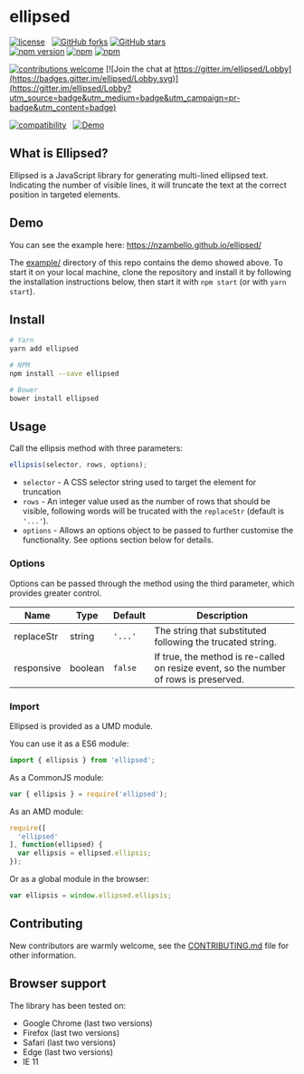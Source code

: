 # ellipsed

[![license](https://img.shields.io/github/license/nzambello/ellipsed.svg)](https://github.com/nzambello/ellipsed/blob/master/LICENSE)&nbsp;&nbsp;
[![GitHub forks](https://img.shields.io/github/forks/nzambello/ellipsed.svg?style=social&label=Fork)](https://github.com/nzambello/ellipsed)
[![GitHub stars](https://img.shields.io/github/stars/nzambello/ellipsed.svg?style=social&label=Star)](https://github.com/nzambello/ellipsed)  
[![npm version](https://badge.fury.io/js/ellipsed.svg)](https://www.npmjs.com/package/ellipsed)
[![npm](https://img.shields.io/npm/dt/ellipsed.svg)](https://www.npmjs.com/package/ellipsed)
[![npm](https://img.shields.io/npm/dw/ellipsed.svg)](https://www.npmjs.com/package/ellipsed)  

[![contributions welcome](https://img.shields.io/badge/contributions-welcome-brightgreen.svg?style=flat)](https://github.com/nzambello/ellipsed/issues)
[![Join the chat at https://gitter.im/ellipsed/Lobby](https://badges.gitter.im/ellipsed/Lobby.svg)](https://gitter.im/ellipsed/Lobby?utm_source=badge&utm_medium=badge&utm_campaign=pr-badge&utm_content=badge)
  
[![compatibility](https://img.shields.io/badge/compatibility-tested-brightgreen.svg?style=flat)](https://github.com/nzambello/ellipsed/issues) &nbsp;
[![Demo](https://img.shields.io/badge/Demo-here-yellowgreen.svg)](https://nzambello.github.io/ellipsed/) 

## What is Ellipsed?
Ellipsed is a JavaScript library for generating multi-lined ellipsed text.  
Indicating the number of visible lines, it will truncate the text at the correct position in targeted elements.

## Demo  
You can see the example here: https://nzambello.github.io/ellipsed/

The [example/](https://github.com/nzambello/ellipsed/tree/master/example) directory of this repo contains the demo showed above.
To start it on your local machine, clone the repository and install it by following the installation instructions below, then start it with `npm start` (or with `yarn start`).  

## Install
```sh
# Yarn
yarn add ellipsed

# NPM
npm install --save ellipsed

# Bower
bower install ellipsed
```

## Usage
Call the ellipsis method with three parameters:
````javascript
ellipsis(selector, rows, options);
````

- `selector` - A CSS selector string used to target the element for truncation
- `rows` - An integer value used as the number of rows that should be visible, following words will be trucated with the `replaceStr` (default is `'...'`).
- `options` - Allows an options object to be passed to further customise the functionality. See options section below for details.

### Options
Options can be passed through the method using the third parameter, which provides greater control.

Name | Type |  Default | Description
---- | ---- |  ------- | -----------
replaceStr | string | `'...'` | The string that substituted following the trucated string.
responsive | boolean | `false` | If true, the method is re-called on resize event, so the number of rows is preserved.

### Import
Ellipsed is provided as a UMD module.

You can use it as a ES6 module:
```javascript
import { ellipsis } from 'ellipsed';
```
As a CommonJS module:
```javascript
var { ellipsis } = require('ellipsed');
```
As an AMD module:
```javascript
require([
  'ellipsed'
], function(ellipsed) {
  var ellipsis = ellipsed.ellipsis;
});
```
Or as a global module in the browser:
```javascript
var ellipsis = window.ellipsed.ellipsis;
```

## Contributing
New contributors are warmly welcome, see the [CONTRIBUTING.md](https://github.com/nzambello/ellipsed/blob/master/CONTRIBUTING.md) file for other information.


## Browser support
The library has been tested on:

- Google Chrome (last two versions)
- Firefox (last two versions)
- Safari (last two versions)
- Edge (last two versions)
- IE 11
